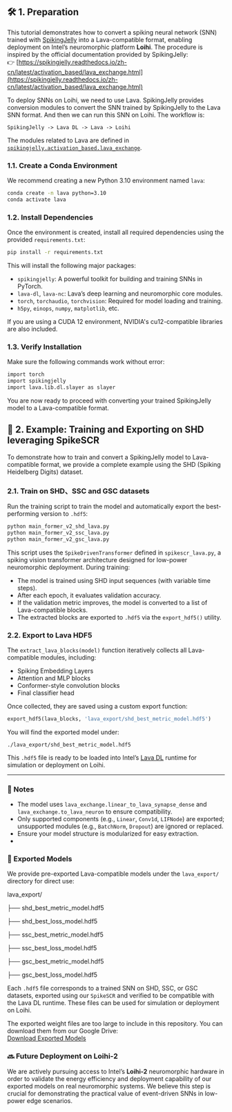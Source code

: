 ## 🛠️ 1. Preparation

This tutorial demonstrates how to convert a spiking neural network (SNN) trained with [SpikingJelly](https://github.com/fangwei123456/spikingjelly) into a Lava-compatible format, enabling deployment on Intel’s neuromorphic platform **Loihi**. The procedure is inspired by the official documentation provided by SpikingJelly:  
👉 [https://spikingjelly.readthedocs.io/zh-cn/latest/activation_based/lava_exchange.html](https://spikingjelly.readthedocs.io/zh-cn/latest/activation_based/lava_exchange.html)

To deploy SNNs on Loihi, we need to use Lava. SpikingJelly provides conversion modules to convert the SNN trained by SpikingJelly to the Lava SNN format. And then we can run this SNN on Loihi. The workflow is:

```
SpikingJelly -> Lava DL -> Lava -> Loihi
```

The modules related to Lava are defined in [`spikingjelly.activation_based.lava_exchange`](https://spikingjelly.readthedocs.io/zh-cn/latest/sub_module/spikingjelly.activation_based.lava_exchange.html#module-spikingjelly.activation_based.lava_exchange).

### 1.1. Create a Conda Environment

We recommend creating a new Python 3.10 environment named `lava`:

```bash
conda create -n lava python=3.10
conda activate lava
```

### 1.2. Install Dependencies

Once the environment is created, install all required dependencies using the provided `requirements.txt`:

```bash
pip install -r requirements.txt
```

This will install the following major packages:

- `spikingjelly`: A powerful toolkit for building and training SNNs in PyTorch.
- `lava-dl`, `lava-nc`: Lava’s deep learning and neuromorphic core modules.
- `torch`, `torchaudio`, `torchvision`: Required for model loading and training.
- `h5py`, `einops`, `numpy`, `matplotlib`, etc.

If you are using a CUDA 12 environment, NVIDIA's cu12-compatible libraries are also included.

### 1.3. Verify Installation

Make sure the following commands work without error:

```bash
import torch
import spikingjelly
import lava.lib.dl.slayer as slayer
```

You are now ready to proceed with converting your trained SpikingJelly model to a Lava-compatible format.



## 🧪 2. Example: Training and Exporting on SHD leveraging SpikeSCR

To demonstrate how to train and convert a SpikingJelly model to Lava-compatible format, we provide a complete example using the SHD (Spiking Heidelberg Digits) dataset.

### 2.1. Train on SHD、SSC and GSC datasets

Run the training script to train the model and automatically export the best-performing version to `.hdf5`:

```bash
python main_former_v2_shd_lava.py
python main_former_v2_ssc_lava.py
python main_former_v2_gsc_lava.py
```

This script uses the `SpikeDrivenTransformer` defined in `spikescr_lava.py`, a spiking vision transformer architecture designed for low-power neuromorphic deployment. During training:

- The model is trained using SHD input sequences (with variable time steps).
- After each epoch, it evaluates validation accuracy.
- If the validation metric improves, the model is converted to a list of Lava-compatible blocks.
- The extracted blocks are exported to `.hdf5` via the `export_hdf5()` utility.

### 2.2. Export to Lava HDF5

The `extract_lava_blocks(model)` function iteratively collects all Lava-compatible modules, including:

- Spiking Embedding Layers
- Attention and MLP blocks
- Conformer-style convolution blocks
- Final classifier head

Once collected, they are saved using a custom export function:

```python
export_hdf5(lava_blocks, 'lava_export/shd_best_metric_model.hdf5')
```

You will find the exported model under:

```text
./lava_export/shd_best_metric_model.hdf5
```

This `.hdf5` file is ready to be loaded into Intel’s [Lava DL](https://github.com/lava-nc/lava) runtime for simulation or deployment on Loihi.

---

### 📄 Notes

- The model uses `lava_exchange.linear_to_lava_synapse_dense` and `lava_exchange.to_lava_neuron` to ensure compatibility.
- Only supported components (e.g., `Linear`, `Conv1d`, `LIFNode`) are exported; unsupported modules (e.g., `BatchNorm`, `Dropout`) are ignored or replaced.
- Ensure your model structure is modularized for easy extraction.
- 

### 📁 Exported Models

We provide pre-exported Lava-compatible models under the `lava_export/` directory for direct use:

lava_export/

├── shd_best_metric_model.hdf5

├── shd_best_loss_model.hdf5

├── ssc_best_metric_model.hdf5

├── ssc_best_loss_model.hdf5

├── gsc_best_metric_model.hdf5

├── gsc_best_loss_model.hdf5



Each `.hdf5` file corresponds to a trained SNN on SHD, SSC, or GSC datasets, exported using our `SpikeSCR` and verified to be compatible with the Lava DL runtime. These files can be used for simulation or deployment on Loihi.

The exported weight files are too large to include in this repository. You can download them from our Google Drive:  
[Download Exported Models](https://drive.google.com/drive/folders/1bt2hLGPp9xm5cdEbUkNu2g3Zmq4ViDVE?usp=drive_link)


### 🔜 Future Deployment on Loihi-2

We are actively pursuing access to Intel’s **Loihi-2** neuromorphic hardware in order to validate the energy efficiency and deployment capability of our exported models on real neuromorphic systems. We believe this step is crucial for demonstrating the practical value of event-driven SNNs in low-power edge scenarios.
